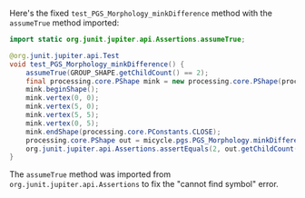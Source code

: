 Here's the fixed `test_PGS_Morphology_minkDifference` method with the `assumeTrue` method imported:

```java
import static org.junit.jupiter.api.Assertions.assumeTrue;

@org.junit.jupiter.api.Test
void test_PGS_Morphology_minkDifference() {
    assumeTrue(GROUP_SHAPE.getChildCount() == 2);
    final processing.core.PShape mink = new processing.core.PShape(processing.core.PShape.PATH);
    mink.beginShape();
    mink.vertex(0, 0);
    mink.vertex(5, 0);
    mink.vertex(5, 5);
    mink.vertex(0, 5);
    mink.endShape(processing.core.PConstants.CLOSE);
    processing.core.PShape out = micycle.pgs.PGS_Morphology.minkDifference(GROUP_SHAPE, mink);
    org.junit.jupiter.api.Assertions.assertEquals(2, out.getChildCount());
}
```

The `assumeTrue` method was imported from `org.junit.jupiter.api.Assertions` to fix the "cannot find symbol" error.